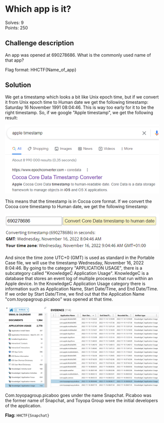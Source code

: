 # Which app is it?

Solves: 9 <br/> Points: 250

## Challenge description

An app was opened at 690278686. What is the commonly used name of that app?

Flag format: HHCTF{Name_of_app}

## Solution

We get a timestamp which looks a bit like Unix epoch time, but if we convert it from Unix epoch time to Human date we get the following timestamp: Saturday 16 November 1991 08:04:46. This is way too early for it to be the right timestamp. So, if we google "Apple timestamp", we get the following result:

![Cocoa time](../img/which_app_1.png)

This means that the timestamp is in Cocoa core format. If we convert the Cocoa core timestamp to Human date, we get the following timestamp:

![Converted cocoa time](../img/which_app_2.png)

And since the time zone UTC+0 (GMT) is used as standard in the Portable Case file, we will use the timestamp Wednesday, November 16, 2022 8:04:46. By going to the category "APPLICATION USAGE", there is a subcategory called "KnowledgeC Application Usage". KnowledgeC is a database that stores an event log of multiple processes that run within an Apple device. In the KnowledgeC Application Usage category there is information such as Application Name, Start Date/Time, and End Date/Time. If we order by Start Date/Time, we find out that the Application Name "com.toyopagroup.picaboo" was opened at that time.

![com toyopagroup picaboo](../img/which_app_3.png)

Com.toyopagroup.picaboo goes under the name Snapchat. Picaboo was the former name of Snapchat, and Toyopa Group were the initial developers of the application.

**Flag:** `HHCTF{Snapchat}`
